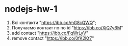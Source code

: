 # nodejs-hw-1
1. Всі контакти "https://ibb.co/mG8cQWQ";
2. Получаємо контакт по по id "https://ibb.co/XjQ7y6M"
3. add contact "https://ibb.co/FqWrLyV"
4. remove contact "https://ibb.co/0fK2Kt7"